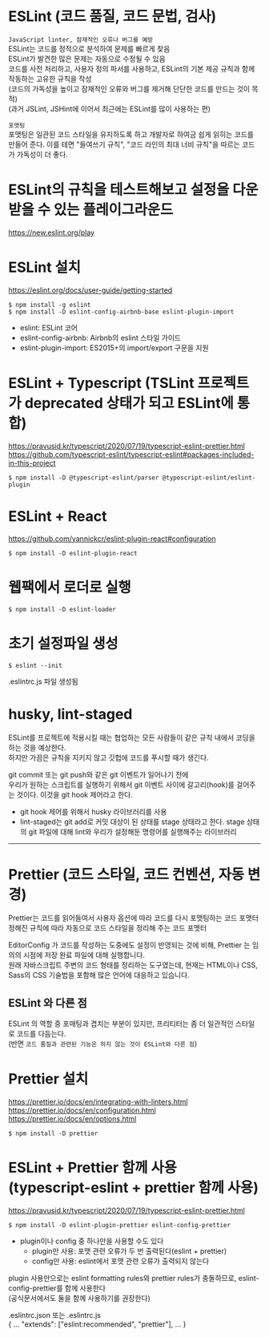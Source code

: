 # ESLint (코드 품질, 코드 문법, 검사)
`JavaScript linter, 잠재적인 오류나 버그를 예방`  
ESLint는 코드를 정적으로 분석하여 문제를 빠르게 찾음  
ESLint가 발견한 많은 문제는 자동으로 수정될 수 있음  
코드를 사전 처리하고, 사용자 정의 파서를 사용하고, ESLint의 기본 제공 규칙과 함께 작동하는 고유한 규칙을 작성    
(코드의 가독성을 높이고 잠재적인 오류와 버그를 제거해 단단한 코드를 만드는 것이 목적)  
(과거 JSLint, JSHint에 이어서 최근에는 ESLint를 많이 사용하는 편)  

`포맷팅`  
포맷팅은 일관된 코드 스타일을 유지하도록 하고 개발자로 하여금 쉽게 읽히는 코드를 만들어 준다. 이를 테면 "들여쓰기 규칙", "코드 라인의 최대 너비 규칙"을 따르는 코드가 가독성이 더 좋다.  


# ESLint의 규칙을 테스트해보고 설정을 다운받을 수 있는 플레이그라운드  
https://new.eslint.org/play  


# ESLint 설치
https://eslint.org/docs/user-guide/getting-started  
```
$ npm install -g eslint   
$ npm install -D eslint-config-airbnb-base eslint-plugin-import  
```
- eslint: ESLint 코어  
- eslint-config-airbnb: Airbnb의 eslint 스타일 가이드  
- eslint-plugin-import: ES2015+의 import/export 구문을 지원  


# ESLint + Typescript (TSLint 프로젝트가 deprecated 상태가 되고 ESLint에 통합)
https://pravusid.kr/typescript/2020/07/19/typescript-eslint-prettier.html  
https://github.com/typescript-eslint/typescript-eslint#packages-included-in-this-project  
```
$ npm install -D @typescript-eslint/parser @typescript-eslint/eslint-plugin
```


# ESLint + React
https://github.com/yannickcr/eslint-plugin-react#configuration  
```
$ npm install -D eslint-plugin-react 
```


# 웹팩에서 로더로 실행
```
$ npm install -D eslint-loader
```


# 초기 설정파일 생성  
```
$ eslint --init  
```
.eslintrc.js 파일 생성됨  


# husky, lint-staged
ESLint를 프로젝트에 적용시킬 때는 협업하는 모든 사람들이 같은 규칙 내에서 코딩을 하는 것을 예상한다.  
하지만 가끔은 규칙을 지키지 않고 깃헙에 코드를 푸시할 때가 생긴다.  

git commit 또는 git push와 같은 git 이벤트가 일어나기 전에  
우리가 원하는 스크립트를 실행하기 위해서 git 이벤트 사이에 갈고리(hook)를 걸어주는 것이다. 이것을 git hook 제어라고 한다.  

- git hook 제어를 위해서 husky 라이브러리를 사용    
- lint-staged는 git add로 커밋 대상이 된 상태를 stage 상태라고 한다. stage 상태의 git 파일에 대해 lint와 우리가 설정해둔 명령어를 실행해주는 라이브러리


----------


# Prettier (코드 스타일, 코드 컨벤션, 자동 변경)
Prettier는 코드를 읽어들여서 사용자 옵션에 따라 코드를 다시 포맷팅하는 코드 포맷터
정해진 규칙에 따라 자동으로 코드 스타일을 정리해 주는 코드 포멧터  

EditorConfig 가 코드를 작성하는 도중에도 설정이 반영되는 것에 비해, Prettier 는 임의의 시점에 저장 완료 파일에 대해 실행합니다.  
원래 자바스크립트 주변의 코드 형태를 정리하는 도구였는데, 현재는 HTML이나 CSS, Sass의 CSS 기술법을 포함해 많은 언어에 대응하고 있습니다.  


## ESLint 와 다른 점
ESLint 의 역할 중 포매팅과 겹치는 부분이 있지만, 프리티터는 좀 더 일관적인 스타일로 코드를 다듬는다.   
(반면 `코드 품질과 관련된 기능은 하지 않는 것이 ESLint와 다른 점`)


# Prettier 설치 
https://prettier.io/docs/en/integrating-with-linters.html  
https://prettier.io/docs/en/configuration.html  
https://prettier.io/docs/en/options.html  
```
$ npm install -D prettier 
```


# ESLint + Prettier 함께 사용 (typescript-eslint + prettier 함께 사용)
https://pravusid.kr/typescript/2020/07/19/typescript-eslint-prettier.html  
```
$ npm install -D eslint-plugin-prettier eslint-config-prettier
```

- plugin이나 config 중 하나만을 사용할 수도 있다  
    - plugin만 사용: 포맷 관련 오류가 두 번 출력된다(eslint + prettier)  
    - config만 사용: eslint에서 포맷 관련 오류가 출력되지 않는다  

plugin 사용만으로는 eslint formatting rules와 prettier rules가 충돌하므로, eslint-config-prettier를 함께 사용한다   
(공식문서에서도 둘을 함께 사용하기를 권장한다)  


.eslintrc.json 또는 .eslintrc.js  
{
    ...
    "extends": ["eslint:recommended", "prettier"],
    ...
}